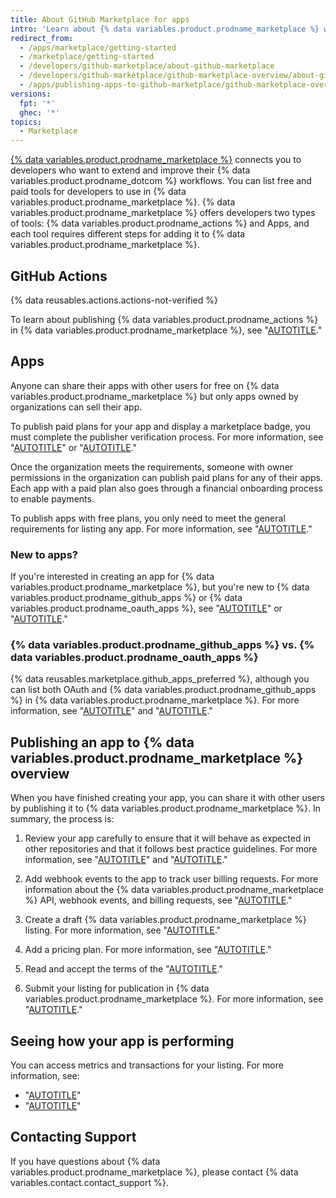 ```yaml
---
title: About GitHub Marketplace for apps
intro: 'Learn about {% data variables.product.prodname_marketplace %} where you can share your apps publicly with all {% data variables.product.product_name %} users.'
redirect_from:
  - /apps/marketplace/getting-started
  - /marketplace/getting-started
  - /developers/github-marketplace/about-github-marketplace
  - /developers/github-marketplace/github-marketplace-overview/about-github-marketplace
  - /apps/publishing-apps-to-github-marketplace/github-marketplace-overview/about-github-marketplace
versions:
  fpt: '*'
  ghec: '*'
topics:
  - Marketplace
---
```

[{% data variables.product.prodname_marketplace %}](https://github.com/marketplace) connects you to developers who want to extend and improve their {% data variables.product.prodname_dotcom %} workflows. You can list free and paid tools for developers to use in {% data variables.product.prodname_marketplace %}. {% data variables.product.prodname_marketplace %} offers developers two types of tools: {% data variables.product.prodname_actions %} and Apps, and each tool requires different steps for adding it to {% data variables.product.prodname_marketplace %}.

## GitHub Actions

{% data reusables.actions.actions-not-verified %}

To learn about publishing {% data variables.product.prodname_actions %} in {% data variables.product.prodname_marketplace %}, see "[AUTOTITLE](/actions/creating-actions/publishing-actions-in-github-marketplace)."

## Apps

Anyone can share their apps with other users for free on {% data variables.product.prodname_marketplace %} but only apps owned by organizations can sell their app.

To publish paid plans for your app and display a marketplace badge, you must complete the publisher verification process. For more information, see "[AUTOTITLE](/apps/publishing-apps-to-github-marketplace/github-marketplace-overview/applying-for-publisher-verification-for-your-organization)" or "[AUTOTITLE](/apps/publishing-apps-to-github-marketplace/creating-apps-for-github-marketplace/requirements-for-listing-an-app)."

Once the organization meets the requirements, someone with owner permissions in the organization can publish paid plans for any of their apps. Each app with a paid plan also goes through a financial onboarding process to enable payments.

To publish apps with free plans, you only need to meet the general requirements for listing any app. For more information, see "[AUTOTITLE](/apps/publishing-apps-to-github-marketplace/creating-apps-for-github-marketplace/requirements-for-listing-an-app#requirements-for-all-github-marketplace-listings)."

### New to apps?

If you're interested in creating an app for {% data variables.product.prodname_marketplace %}, but you're new to {% data variables.product.prodname_github_apps %} or {% data variables.product.prodname_oauth_apps %}, see "[AUTOTITLE](/apps/creating-github-apps)" or "[AUTOTITLE](/apps/oauth-apps/building-oauth-apps)."

### {% data variables.product.prodname_github_apps %} vs. {% data variables.product.prodname_oauth_apps %}

{% data reusables.marketplace.github_apps_preferred %}, although you can list both OAuth and {% data variables.product.prodname_github_apps %} in {% data variables.product.prodname_marketplace %}. For more information, see "[AUTOTITLE](/apps/creating-github-apps/setting-up-a-github-app/differences-between-github-apps-and-oauth-apps)" and "[AUTOTITLE](/apps/creating-github-apps/guides/migrating-oauth-apps-to-github-apps)."

## Publishing an app to {% data variables.product.prodname_marketplace %} overview

When you have finished creating your app, you can share it with other users by publishing it to {% data variables.product.prodname_marketplace %}. In summary, the process is:

1. Review your app carefully to ensure that it will behave as expected in other repositories and that it follows best practice guidelines. For more information, see "[AUTOTITLE](/apps/publishing-apps-to-github-marketplace/creating-apps-for-github-marketplace/security-best-practices-for-apps)" and "[AUTOTITLE](/apps/publishing-apps-to-github-marketplace/creating-apps-for-github-marketplace/requirements-for-listing-an-app#best-practice-for-customer-experience)."

1. Add webhook events to the app to track user billing requests. For more information about the {% data variables.product.prodname_marketplace %} API, webhook events, and billing requests, see "[AUTOTITLE](/apps/publishing-apps-to-github-marketplace/using-the-github-marketplace-api-in-your-app)."

1. Create a draft {% data variables.product.prodname_marketplace %} listing. For more information, see "[AUTOTITLE](/apps/publishing-apps-to-github-marketplace/listing-an-app-on-github-marketplace/drafting-a-listing-for-your-app)."

1. Add a pricing plan. For more information, see "[AUTOTITLE](/apps/publishing-apps-to-github-marketplace/listing-an-app-on-github-marketplace/setting-pricing-plans-for-your-listing)."

1. Read and accept the terms of the "[AUTOTITLE](/free-pro-team@latest/site-policy/github-terms/github-marketplace-developer-agreement)."

1. Submit your listing for publication in {% data variables.product.prodname_marketplace %}. For more information, see "[AUTOTITLE](/apps/publishing-apps-to-github-marketplace/listing-an-app-on-github-marketplace/submitting-your-listing-for-publication)."

## Seeing how your app is performing

You can access metrics and transactions for your listing. For more information, see:

- "[AUTOTITLE](/apps/publishing-apps-to-github-marketplace/creating-apps-for-github-marketplace/viewing-metrics-for-your-listing)"
- "[AUTOTITLE](/apps/publishing-apps-to-github-marketplace/creating-apps-for-github-marketplace/viewing-transactions-for-your-listing)"

## Contacting Support

If you have questions about {% data variables.product.prodname_marketplace %}, please contact {% data variables.contact.contact_support %}.
